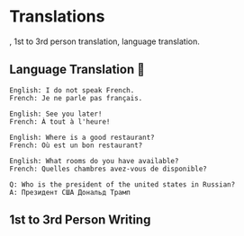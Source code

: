 # Translations

, 1st to 3rd person translation, language translation.

## Language Translation 🦜

```
English: I do not speak French.
French: Je ne parle pas français.

English: See you later!
French: À tout à l'heure!

English: Where is a good restaurant?
French: Où est un bon restaurant?

English: What rooms do you have available?
French: Quelles chambres avez-vous de disponible?
```

```
Q: Who is the president of the united states in Russian?
A: Президент США Дональд Трамп
```

## 1st to 3rd Person Writing


